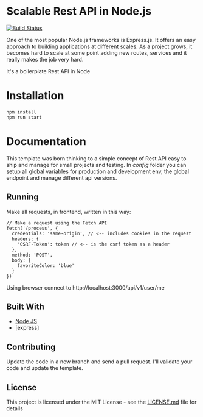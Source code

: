 # Scalable Rest API in Node.js

[![Build Status](https://travis-ci.org/alexgenovese/scalable-rest-api-node.svg?branch=master)](https://travis-ci.org/alexgenovese/scalable-rest-api-node)

One of the most popular Node.js frameworks is Express.js. It offers an easy approach to building applications at different scales. As a project grows, it becomes hard to scale at some point adding new routes, services and it really makes the job very hard.

It's a boilerplate Rest API in Node

# Installation

```
npm install
npm run start
``` 

# Documentation
This template was born thinking to a simple concept of Rest API easy to ship and manage for small projects and testing. In *config* folder you can setup all global variables for production and development env, the global endpoint and manage different api versions.


## Running 

Make all requests, in frontend, written in this way: 

```
// Make a request using the Fetch API
fetch('/process', {
  credentials: 'same-origin', // <-- includes cookies in the request
  headers: {
    'CSRF-Token': token // <-- is the csrf token as a header
  },
  method: 'POST',
  body: {
    favoriteColor: 'blue'
  }
})
```

Using browser connect to http://localhost:3000/api/v1/user/me


## Built With

* [Node JS](https://nodejs.org/it/)
* [express]

## Contributing

Update the code in a new branch and send a pull request. I'll validate your code and update the template. 

## License

This project is licensed under the MIT License - see the [LICENSE.md](LICENSE.md) file for details


